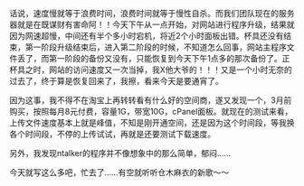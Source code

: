 话说，速度慢就等于浪费时间，浪费时间就等于慢性自杀。而我们团队现在的服务器就是在既谋财有害命阿！！今天下午从一点开始，对网站进行程序升级，结果就因为网速超慢，中间还有半个多小时宕机，将近2个小时面板出错。杯具还没有结束，第一阶段升级结束后，进入第二阶段的时候，不知道怎么回事，网站主程序文件丢了，而第一阶段的备份又没有，只能恢复到今天下午1点多的那次备份了。正杯具之时，网站的访问速度又一次当掉，我X他大爷的！！！又是一个小时无奈的过去了，终于算是恢复回来了，我擦，看来今天是要通宵了。

因为这事，我不得不在淘宝上再转转看有什么好的空间商，遂又发现一个，3月前购买，按照每月8元付费，容量1G，带宽10G，cPanel面板。就现在的测试来看，上传文件速度基本上就是峰值，不知是刚开通空间，还是因为这个时间段，等我换各个时间段，不停的上传试试，再就是还要测试下载速度。

另外，我发现ntalker的程序并不像想象中的那么简单，郁闷……

今天就写这么多吧，忙去了……有空就听听仓木麻衣的新歌～～
